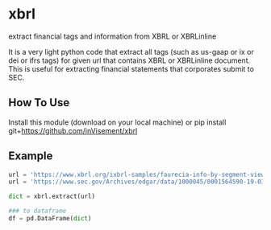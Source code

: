 # xbrl
extract financial tags and information from XBRL or XBRLinline

It is a very light python code that extract all tags (such as us-gaap or ix or dei or ifrs tags) for given url that contains XBRL or XBRLinline document. This is useful for extracting financial statements that corporates submit to SEC.

## How To Use
Install this module (download on your local machine) or
pip install git+https://github.com/inVisement/xbrl

## Example
``` python
url = 'https://www.xbrl.org/ixbrl-samples/faurecia-info-by-segment-viewer.html'
url = 'https://www.sec.gov/Archives/edgar/data/1000045/0001564590-19-031992.txt'

dict = xbrl.extract(url)

### to dataframe
df = pd.DataFrame(dict)
```
